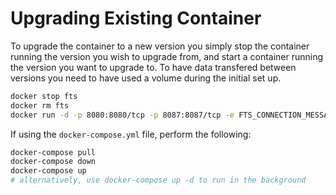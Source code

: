 # Upgrading Existing Container
To upgrade the container to a new version you simply stop the container running the version you wish to upgrade from, and start a container running the version you want to upgrade to.  To have data transfered between versions you need to have used a volume during the initial set up.

```bash
docker stop fts
docker rm fts
docker run -d -p 8080:8080/tcp -p 8087:8087/tcp -e FTS_CONNECTION_MESSAGE="Server Connection Message" -e FTS_SAVE_COT_TO_DB="True" -v fts_data:/data --name fts --restart unless-stopped freetakteam/freetakserver:{New FTS version}
```

If using the `docker-compose.yml` file, perform the following:

```bash
docker-compose pull
docker-compose down
docker-compose up
# alternatively, use docker-compose up -d to run in the background
```